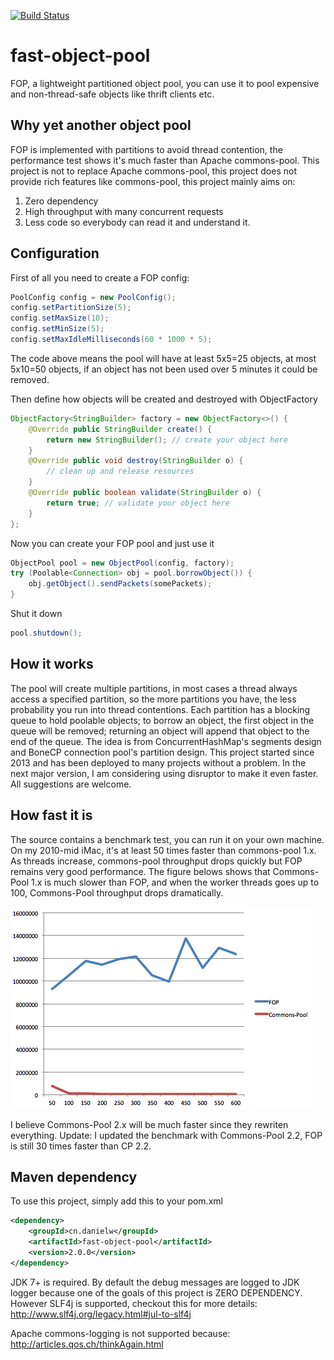 [![Build Status](https://travis-ci.org/DanielYWoo/fast-object-pool.svg?branch=master)](https://travis-ci.org/DanielYWoo/fast-object-pool)

fast-object-pool
================
FOP, a lightweight partitioned object pool, you can use it to pool expensive and non-thread-safe objects like thrift clients etc.

Why yet another object pool
--------------

FOP is implemented with partitions to avoid thread contention, the performance test shows it's much faster than Apache commons-pool. This project is not to replace Apache commons-pool, this project does not provide rich features like commons-pool, this project mainly aims on:
1. Zero dependency
2. High throughput with many concurrent requests
3. Less code so everybody can read it and understand it.

Configuration
-------------
First of all you need to create a FOP config:


```java
PoolConfig config = new PoolConfig();
config.setPartitionSize(5);
config.setMaxSize(10);
config.setMinSize(5);
config.setMaxIdleMilliseconds(60 * 1000 * 5);
```


The code above means the pool will have at least 5x5=25 objects, at most 5x10=50 objects, if an object has not been used over 5 minutes it could be removed.

Then define how objects will be created and destroyed with ObjectFactory


```java
ObjectFactory<StringBuilder> factory = new ObjectFactory<>() {
    @Override public StringBuilder create() {
        return new StringBuilder(); // create your object here
    }
    @Override public void destroy(StringBuilder o) {
        // clean up and release resources
    }
    @Override public boolean validate(StringBuilder o) {
        return true; // validate your object here
    }
};
```


Now you can create your FOP pool and just use it


```java
ObjectPool pool = new ObjectPool(config, factory);
try (Poolable<Connection> obj = pool.borrowObject()) {
    obj.getObject().sendPackets(somePackets);
}
```


Shut it down


```java
pool.shutdown();

```

How it works
--------------
The pool will create multiple partitions, in most cases a thread always access a specified partition, so the more partitions you have, the less probability you run into thread contentions. Each partition has a blocking queue to hold poolable objects; to borrow an object, the first object in the queue will be removed; returning an object will append that object to the end of the queue. The idea is from ConcurrentHashMap's segments design and BoneCP connection pool's partition design. This project started since 2013 and has been deployed to many projects without a problem. In the next major version, I am considering using disruptor to make it even faster. All suggestions are welcome.


How fast it is
--------------
The source contains a benchmark test, you can run it on your own machine. On my 2010-mid iMac, it's at least 50 times faster than commons-pool 1.x. As threads increase, commons-pool throughput drops quickly but FOP remains very good performance.
The figure belows shows that Commons-Pool 1.x is much slower than FOP, and when the worker threads goes up to 100, Commons-Pool throughput drops dramatically.

![](docs/benchmark.png?raw=true)

I believe Commons-Pool 2.x will be much faster since they rewriten everything. Update: I updated the benchmark with Commons-Pool 2.2, FOP is still 30 times faster than CP 2.2.

Maven dependency
---------------
To use this project, simply add this to your pom.xml


```xml
<dependency>
    <groupId>cn.danielw</groupId>
    <artifactId>fast-object-pool</artifactId>
    <version>2.0.0</version>
</dependency>
```


JDK 7+ is required. By default the debug messages are logged to JDK logger because one of the goals of this project is ZERO DEPENDENCY. However SLF4j is supported, checkout this for more details: http://www.slf4j.org/legacy.html#jul-to-slf4j

Apache commons-logging is not supported because: http://articles.qos.ch/thinkAgain.html


